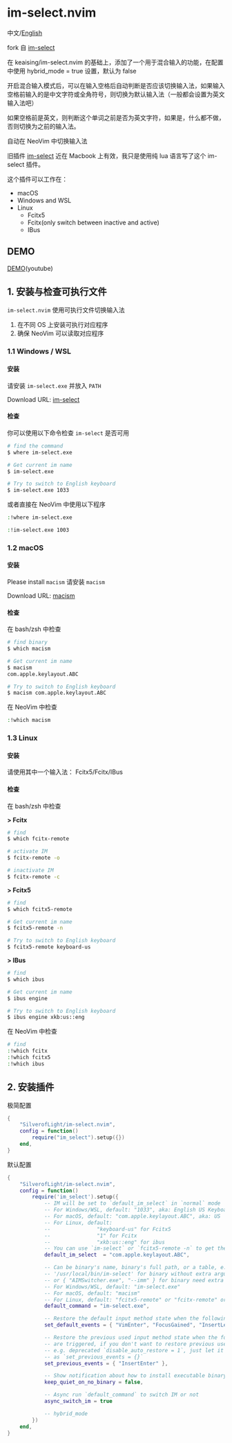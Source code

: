 # im-select.nvim

中文/[English](./readme/README.md)

fork 自 [im-select](https://github.com/keaising/im-select.nvim)

在 keaising/im-select.nvim 的基础上，添加了一个用于混合输入的功能，在配置中使用 hybrid_mode = true 设置，默认为 false 

开启混合输入模式后，可以在输入空格后自动判断是否应该切换输入法，如果输入空格前输入的是中文字符或全角符号，则切换为默认输入法（一般都会设置为英文输入法吧）

如果空格前是英文，则判断这个单词之前是否为英文字符，如果是，什么都不做，否则切换为之前的输入法。

自动在 NeoVim 中切换输入法

旧插件 [im-select](https://github.com/daipeihust/im-select) 近在 Macbook 上有效，我只是使用纯 lua 语言写了这个 im-select 插件。

这个插件可以工作在：

- macOS
- Windows and WSL
- Linux
  - Fcitx5
  - Fcitx(only switch between inactive and active)
  - IBus

## DEMO

[DEMO](https://youtu.be/wRJ-rMcvqTk)(youtube)

## 1. 安装与检查可执行文件

`im-select.nvim` 使用可执行文件切换输入法

1. 在不同 OS 上安装可执行对应程序
2. 确保 NeoVim 可以读取对应程序

### 1.1 Windows / WSL

#### 安装

请安装 `im-select.exe` 并放入 `PATH`

Download URL: [im-select](https://github.com/daipeihust/im-select)

#### 检查

你可以使用以下命令检查 `im-select` 是否可用

```bash
# find the command
$ where im-select.exe

# Get current im name
$ im-select.exe

# Try to switch to English keyboard
$ im-select.exe 1033
```

或者直接在 NeoVim 中使用以下程序

```bash
:!where im-select.exe

:!im-select.exe 1003
```

### 1.2 macOS

#### 安装

Please install `macism`
请安装 `macism`

Download URL: [macism](https://github.com/laishulu/macism)

#### 检查

在 bash/zsh 中检查

```bash
# find binary
$ which macism

# Get current im name
$ macism
com.apple.keylayout.ABC

# Try to switch to English keyboard
$ macism com.apple.keylayout.ABC
```

在 NeoVim 中检查

```bash
:!which macism
```

### 1.3 Linux

#### 安装

请使用其中一个输入法： Fcitx5/Fcitx/IBus

#### 检查

在 bash/zsh 中检查

**> Fcitx**

```bash
# find
$ which fcitx-remote

# activate IM
$ fcitx-remote -o

# inactivate IM
$ fcitx-remote -c
```

**> Fcitx5**

```bash
# find
$ which fcitx5-remote

# Get current im name
$ fcitx5-remote -n

# Try to switch to English keyboard
$ fcitx5-remote keyboard-us
```

**> IBus**

```bash
# find
$ which ibus

# Get current im name
$ ibus engine

# Try to switch to English keyboard
$ ibus engine xkb:us::eng
```

在 NeoVim 中检查

```bash
# find
:!which fcitx
:!which fcitx5
:!which ibus
```

## 2. 安装插件

极简配置

```lua
{
    "SilverofLight/im-select.nvim",
    config = function()
        require("im_select").setup({})
    end,
}
```

默认配置

```lua
{
    "SilverofLight/im-select.nvim",
    config = function()
        require('im_select').setup({
            -- IM will be set to `default_im_select` in `normal` mode
            -- For Windows/WSL, default: "1033", aka: English US Keyboard
            -- For macOS, default: "com.apple.keylayout.ABC", aka: US
            -- For Linux, default:
            --               "keyboard-us" for Fcitx5
            --               "1" for Fcitx
            --               "xkb:us::eng" for ibus
            -- You can use `im-select` or `fcitx5-remote -n` to get the IM's name
            default_im_select  = "com.apple.keylayout.ABC",

            -- Can be binary's name, binary's full path, or a table, e.g. 'im-select',
            -- '/usr/local/bin/im-select' for binary without extra arguments,
            -- or { "AIMSwitcher.exe", "--imm" } for binary need extra arguments to work.
            -- For Windows/WSL, default: "im-select.exe"
            -- For macOS, default: "macism"
            -- For Linux, default: "fcitx5-remote" or "fcitx-remote" or "ibus"
            default_command = "im-select.exe",

            -- Restore the default input method state when the following events are triggered
            set_default_events = { "VimEnter", "FocusGained", "InsertLeave", "CmdlineLeave" },

            -- Restore the previous used input method state when the following events
            -- are triggered, if you don't want to restore previous used im in Insert mode,
            -- e.g. deprecated `disable_auto_restore = 1`, just let it empty
            -- as `set_previous_events = {}`
            set_previous_events = { "InsertEnter" },

            -- Show notification about how to install executable binary when binary missed
            keep_quiet_on_no_binary = false,

            -- Async run `default_command` to switch IM or not
            async_switch_im = true

            -- hybrid_mode
        })
    end,
}
```

